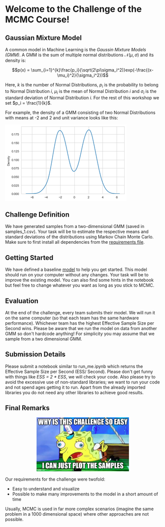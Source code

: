 # Welcome to the Challenge of the MCMC Course!

## Gaussian Mixture Model

A common model in Machine Learning is the *Gaussin Mixture Models (GMM)*. A GMM is the sum of multiple normal distributions $\mathcal{N}(\mu, \sigma)$ and its density is:

$$p(x) = \sum_{i=1}^{k}\frac{p_i}{\sqrt(2\pi\sigma_i^2)}exp(-\frac{(x-\mu_i)^2}{\sigma_i^2})$$

Here, $k$ is the number of Normal Distributions, $p_i$ is the probability to belong to Normal Distribution $i$, $\mu_i$ is the mean of Normal Distribution $i$ and $\sigma_i$ is the standard deviation of Normal Distribution $i$. For the rest of this workshop we set $p_i = \frac{1}{k}$.

For example, the density of a GMM consisting of two Normal Distributions with means at -2 and 2 and unit variance looks like this:

![GMM](visualizations/gmm_example.png "Title")

## Challenge Definition

We have generated samples from a two-dimensional GMM (saved in samples_1.csv). Your task will be to estimate the respective means and standard deviations of the distributions using Markov Chain Monte Carlo. Make sure to first install all dependencies from the [requirements file](requirements.txt).

## Getting Started

We have defined a baseline [model](run_me.ipynb) to help you get started. This model should run on your computer without any changes. Your task will be to improve the existing model. You can also find some hints in the notebook but feel free to change whatever you want as long as you stick to MCMC.

## Evaluation

At the end of the challenge, every team submits their model. We will run it on the same computer (so that each team has the same hardware performance). Whichever team has the highest Effective Sample Size per Second wins. Please be aware that we run the model on data from another GMM so don't hardcode anything! For simplicity you may assume that we sample from a two dimensional GMM.

## Submission Details

Please submit a notebook similar to run_me.ipynb which returns the Effective Sample Size per Second (ESS/ Second). Please don't get funny with things like *ESS = 2 * ESS*, we will check your code. Also please try to avoid the excessive use of non-standard libraries; we want to run your code and not spend ages getting it to run. Apart from the already imported libraries you do not need any other libraries to achieve good results.

## Final Remarks

<p align="center">
<img src="visualizations/why_so_easy.jpg" alt="drawing" width="300"/>
</p>

Our requirements for the challenge were twofold:
- Easy to understand and visualize
- Possible to make many improvements to the model in a short amount of time

Usually, MCMC is used in far more complex scenarios (imagine the same problem in a 1000 dimensional space) where other approaches are not possible.
